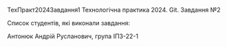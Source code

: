 ТехПракт2024Завдання1
Технологічна практика 2024. Git. Завдання №2

Список студентів, які виконали завдання:

Антонюк Андрій Русланович, група ІПЗ-22-1

